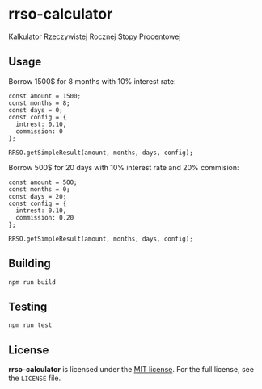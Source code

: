 # rrso-calculator
Kalkulator Rzeczywistej Rocznej Stopy Procentowej

## Usage

Borrow 1500$ for 8 months with 10% interest rate: 

```
const amount = 1500;
const months = 8;
const days = 0;
const config = {
  intrest: 0.10,
  commission: 0
};

RRSO.getSimpleResult(amount, months, days, config);
```

Borrow 500$ for 20 days with 10% interest rate and 20% commision: 

```
const amount = 500;
const months = 0;
const days = 20;
const config = {
  intrest: 0.10,
  commission: 0.20
};

RRSO.getSimpleResult(amount, months, days, config);
```

## Building

```
npm run build
```

## Testing

```
npm run test
```

## License

**rrso-calculator** is licensed under the [MIT license](http://opensource.org/licenses/MIT).
For the full license, see the `LICENSE` file.